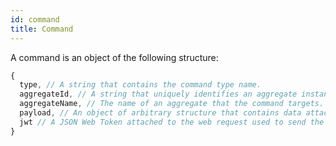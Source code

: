 ```yaml
---
id: command
title: Command
---
```


A command is an object of the following structure:

<!-- prettier-ignore-start -->

```js
{
  type, // A string that contains the command type name.
  aggregateId, // A string that uniquely identifies an aggregate instance.
  aggregateName, // The name of an aggregate that the command targets.
  payload, // An object of arbitrary structure that contains data attached to the command. (optional)
  jwt // A JSON Web Token attached to the web request used to send the command. (optional)
}
```

<!-- prettier-ignore-end -->
